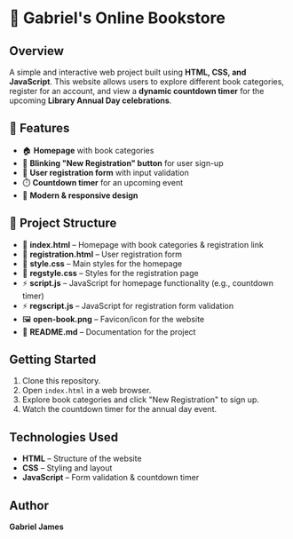 # 📖 Gabriel's Online Bookstore

## Overview  
A simple and interactive web project built using **HTML, CSS, and JavaScript**. This website allows users to explore different book categories, register for an account, and view a **dynamic countdown timer** for the upcoming **Library Annual Day celebrations**.  

## 🌟 Features  
- 🏠 **Homepage** with book categories  
- 🔔 **Blinking "New Registration" button** for user sign-up  
- 📝 **User registration form** with input validation  
- ⏱️ **Countdown timer** for an upcoming event  
- 🎨 **Modern & responsive design** 

## 📂 Project Structure  
- 📄 **index.html** – Homepage with book categories & registration link  
- 📄 **registration.html** – User registration form  
- 🎨 **style.css** – Main styles for the homepage  
- 🎨 **regstyle.css** – Styles for the registration page  
- ⚡ **script.js** – JavaScript for homepage functionality (e.g., countdown timer)  
- ⚡ **regscript.js** – JavaScript for registration form validation  
- 🖼️ **open-book.png** – Favicon/icon for the website  
- 📜 **README.md** – Documentation for the project  


## Getting Started  
1. Clone this repository.  
2. Open `index.html` in a web browser.  
3. Explore book categories and click "New Registration" to sign up.  
4. Watch the countdown timer for the annual day event.  

## Technologies Used  
- **HTML** – Structure of the website  
- **CSS** – Styling and layout  
- **JavaScript** – Form validation & countdown timer  

## Author  
**Gabriel James**  
